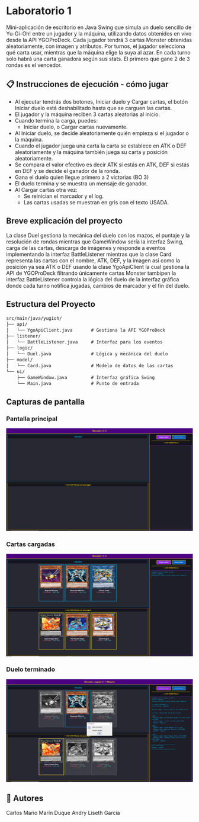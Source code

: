 # Laboratorio 1

Mini-aplicación de escritorio en Java Swing que simula un duelo
sencillo de Yu-Gi-Oh! entre un jugador y la máquina, utilizando datos obtenidos en vivo
desde la API YGOProDeck.
Cada jugador tendrá 3 cartas Monster obtenidas aleatoriamente, con imagen y
atributos.
Por turnos, el jugador selecciona qué carta usar, mientras que la máquina elige la suya al
azar. En cada turno solo habrá una carta ganadora según sus stats. El primero que gane
2 de 3 rondas es el vencedor.

## 📋 Instrucciones de ejecución - cómo jugar

- Al ejecutar tendrás dos botones, Iniciar duelo y Cargar cartas, el botón Iniciar duelo está deshabilitado hasta que se carguen las cartas.
- El jugador y la máquina reciben 3 cartas aleatorias al inicio.
- Cuando termina la carga, puedes:
  - Iniciar duelo, o Cargar cartas nuevamente.
- Al Iniciar duelo, se decide aleatoriamente quién empieza si el jugador o la máquina.
- Cuando el jugador juega una carta la carta se establece en ATK o DEF aleatoriamente y la máquina también juega su carta y posición aleatoriamente.
- Se compara el valor efectivo es decir ATK si estás en ATK, DEF si estás en DEF y se decide el ganador de la ronda.
- Gana el duelo quien llegue primero a 2 victorias (BO 3)
- El duelo termina y se muestra un mensaje de ganador.
- Al Cargar cartas otra vez:
  - Se reinician el marcador y el log.
   - Las cartas usadas se muestran en gris con el texto USADA.

## Breve explicación del proyecto

La clase Duel gestiona la mecánica del duelo con los mazos, el puntaje y la resolución de rondas mientras que GameWindow sería la interfaz Swing, carga de las cartas, descarga de imágenes y responde a eventos implementando la interfaz BattleListener mientras que la clase Card representa las cartas con el nombre, ATK, DEF, y la imagen asi como la posición ya sea ATK o DEF usando la clase YgoApiClient la cual gestiona la API de YGOProDeck filtrando únicamente cartas Monster tambipen la interfaz BattleListener controla la lógica del duelo de la interfaz gráfica donde cada turno notifica jugadas, cambios de marcador y el fin del duelo.

## Estructura del Proyecto

```
src/main/java/yugioh/
├── api/
│   └── YgoApiClient.java       # Gestiona la API YGOProDeck
├── listener/
│   └── BattleListener.java     # Interfaz para los eventos
├── logic/
│   └── Duel.java               # Lógica y mecánica del duelo
├── model/
│   └── Card.java               # Modelo de datos de las cartas
└── ui/
    ├── GameWindow.java         # Interfaz gráfica Swing
    └── Main.java               # Punto de entrada
```
## Capturas de pantalla
### Pantalla principal
![Pantalla principal](screenshots/1.png)
### Cartas cargadas
![Cartas cargadas](screenshots/2.png)
### Duelo terminado
![Duelo terminado](screenshots/3.png)


## 👤 Autores

Carlos Mario Marín Duque
Andry Liseth Garcia

